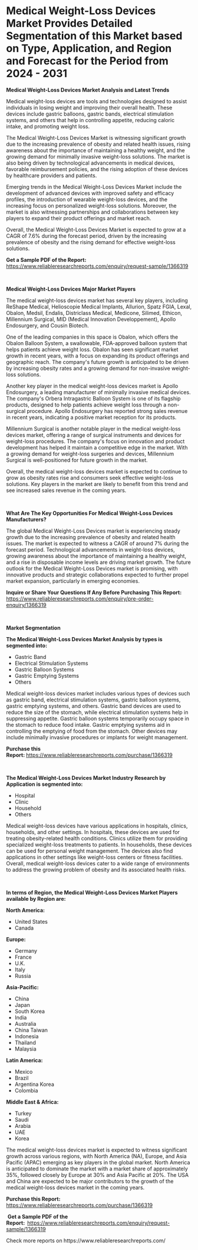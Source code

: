 <p><h1>Medical Weight-Loss Devices Market Provides Detailed Segmentation of this Market based on Type, Application, and Region and Forecast for the Period from 2024 - 2031</h1></p><p><strong>Medical Weight-Loss Devices Market Analysis and Latest Trends</strong></p>
<p><p>Medical weight-loss devices are tools and technologies designed to assist individuals in losing weight and improving their overall health. These devices include gastric balloons, gastric bands, electrical stimulation systems, and others that help in controlling appetite, reducing caloric intake, and promoting weight loss.</p><p>The Medical Weight-Loss Devices Market is witnessing significant growth due to the increasing prevalence of obesity and related health issues, rising awareness about the importance of maintaining a healthy weight, and the growing demand for minimally invasive weight-loss solutions. The market is also being driven by technological advancements in medical devices, favorable reimbursement policies, and the rising adoption of these devices by healthcare providers and patients.</p><p>Emerging trends in the Medical Weight-Loss Devices Market include the development of advanced devices with improved safety and efficacy profiles, the introduction of wearable weight-loss devices, and the increasing focus on personalized weight-loss solutions. Moreover, the market is also witnessing partnerships and collaborations between key players to expand their product offerings and market reach.</p><p>Overall, the Medical Weight-Loss Devices Market is expected to grow at a CAGR of 7.6% during the forecast period, driven by the increasing prevalence of obesity and the rising demand for effective weight-loss solutions.</p></p>
<p><strong>Get a Sample PDF of the Report:&nbsp;</strong> <a href="https://www.reliableresearchreports.com/enquiry/request-sample/1366319">https://www.reliableresearchreports.com/enquiry/request-sample/1366319</a></p>
<p>&nbsp;</p>
<p><strong>Medical Weight-Loss Devices Major Market Players</strong></p>
<p><p>The medical weight-loss devices market has several key players, including ReShape Medical, Helioscopie Medical Implants, Allurion, Spatz FGIA, Lexal, Obalon, Medsil, Endalis, Districlass Medical, Medicone, Silimed, Ethicon, Millennium Surgical, MID (Medical Innovation Developpement), Apollo Endosurgery, and Cousin Biotech. </p><p>One of the leading companies in this space is Obalon, which offers the Obalon Balloon System, a swallowable, FDA-approved balloon system that helps patients achieve weight loss. Obalon has seen significant market growth in recent years, with a focus on expanding its product offerings and geographic reach. The company's future growth is anticipated to be driven by increasing obesity rates and a growing demand for non-invasive weight-loss solutions.</p><p>Another key player in the medical weight-loss devices market is Apollo Endosurgery, a leading manufacturer of minimally invasive medical devices. The company's Orbera Intragastric Balloon System is one of its flagship products, designed to help patients achieve weight loss through a non-surgical procedure. Apollo Endosurgery has reported strong sales revenue in recent years, indicating a positive market reception for its products.</p><p>Millennium Surgical is another notable player in the medical weight-loss devices market, offering a range of surgical instruments and devices for weight-loss procedures. The company's focus on innovation and product development has helped it maintain a competitive edge in the market. With a growing demand for weight-loss surgeries and devices, Millennium Surgical is well-positioned for future growth in the market.</p><p>Overall, the medical weight-loss devices market is expected to continue to grow as obesity rates rise and consumers seek effective weight-loss solutions. Key players in the market are likely to benefit from this trend and see increased sales revenue in the coming years.</p></p>
<p>&nbsp;</p>
<p><strong>What Are The Key Opportunities For Medical Weight-Loss Devices Manufacturers?</strong></p>
<p><p>The global Medical Weight-Loss Devices market is experiencing steady growth due to the increasing prevalence of obesity and related health issues. The market is expected to witness a CAGR of around 7% during the forecast period. Technological advancements in weight-loss devices, growing awareness about the importance of maintaining a healthy weight, and a rise in disposable income levels are driving market growth. The future outlook for the Medical Weight-Loss Devices market is promising, with innovative products and strategic collaborations expected to further propel market expansion, particularly in emerging economies.</p></p>
<p><strong>Inquire or Share Your Questions If Any Before Purchasing This Report:</strong> <a href="https://www.reliableresearchreports.com/enquiry/pre-order-enquiry/1366319">https://www.reliableresearchreports.com/enquiry/pre-order-enquiry/1366319</a></p>
<p>&nbsp;</p>
<p><strong>Market Segmentation</strong></p>
<p><strong>The Medical Weight-Loss Devices Market Analysis by types is segmented into:</strong></p>
<p><ul><li>Gastric Band</li><li>Electrical Stimulation Systems</li><li>Gastric Balloon Systems</li><li>Gastric Emptying Systems</li><li>Others</li></ul></p>
<p><p>Medical weight-loss devices market includes various types of devices such as gastric band, electrical stimulation systems, gastric balloon systems, gastric emptying systems, and others. Gastric band devices are used to reduce the size of the stomach, while electrical stimulation systems help in suppressing appetite. Gastric balloon systems temporarily occupy space in the stomach to reduce food intake. Gastric emptying systems aid in controlling the emptying of food from the stomach. Other devices may include minimally invasive procedures or implants for weight management.</p></p>
<p><strong>Purchase this Report:&nbsp;</strong><a href="https://www.reliableresearchreports.com/purchase/1366319">https://www.reliableresearchreports.com/purchase/1366319</a></p>
<p>&nbsp;</p>
<p><strong>The Medical Weight-Loss Devices Market Industry Research by Application is segmented into:</strong></p>
<p><ul><li>Hospital</li><li>Clinic</li><li>Household</li><li>Others</li></ul></p>
<p><p>Medical weight-loss devices have various applications in hospitals, clinics, households, and other settings. In hospitals, these devices are used for treating obesity-related health conditions. Clinics utilize them for providing specialized weight-loss treatments to patients. In households, these devices can be used for personal weight management. The devices also find applications in other settings like weight-loss centers or fitness facilities. Overall, medical weight-loss devices cater to a wide range of environments to address the growing problem of obesity and its associated health risks.</p></p>
<p>&nbsp;</p>
<p><strong>In terms of Region, the Medical Weight-Loss Devices Market Players available by Region are:</strong></p>
<p>
    <p> <strong> North America: </strong>
        <ul>
            <li>United States</li>
            <li>Canada</li>
        </ul>
        </p> 
    <p> <strong> Europe: </strong>
        <ul>
            <li>Germany</li>
            <li>France</li>
            <li>U.K.</li>
            <li>Italy</li>
            <li>Russia</li>
        </ul>
        </p> 
    <p> <strong> Asia-Pacific: </strong>
        <ul>
            <li>China</li>
            <li>Japan</li>
            <li>South Korea</li>
            <li>India</li>
            <li>Australia</li>
            <li>China Taiwan</li>
            <li>Indonesia</li>
            <li>Thailand</li>
            <li>Malaysia</li>
        </ul>
        </p> 
    <p> <strong> Latin America: </strong>
        <ul>
            <li>Mexico</li>
            <li>Brazil</li>
            <li>Argentina Korea</li>
            <li>Colombia</li>
        </ul>
        </p> 
    <p> <strong> Middle East & Africa: </strong>
        <ul>
            <li>Turkey</li>
            <li>Saudi</li>
            <li>Arabia</li>
            <li>UAE</li>
            <li>Korea</li>
        </ul>
    </p>
    </p>
<p><p>The medical weight-loss devices market is expected to witness significant growth across various regions, with North America (NA), Europe, and Asia Pacific (APAC) emerging as key players in the global market. North America is anticipated to dominate the market with a market share of approximately 35%, followed closely by Europe at 30% and Asia Pacific at 20%. The USA and China are expected to be major contributors to the growth of the medical weight-loss devices market in the coming years.</p></p>
<p><strong>Purchase this Report: </strong><a href="https://www.reliableresearchreports.com/purchase/1366319">https://www.reliableresearchreports.com/purchase/1366319</a></p>
<p>&nbsp;<strong>Get a Sample PDF of the Report:&nbsp;&nbsp;</strong><a href="https://www.reliableresearchreports.com/enquiry/request-sample/1366319">https://www.reliableresearchreports.com/enquiry/request-sample/1366319</a></p>
<p><strong></strong></p>
<p>Check more reports on https://www.reliableresearchreports.com/</p>